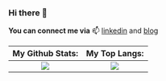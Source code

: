 ### Hi there 👋

**You can connect me via** 
📫 [linkedin](https://www.linkedin.com/in/nurullah-isik/) and [blog](https://nurullahisik.com)


| My Github Stats:            |  My Top Langs: |
:-------------------------:|:-------------------------:
![](https://github-readme-stats.vercel.app/api?username=nurullahisik&count_private=true&theme=swift&show_icons=true&hide=contribs,prs) |  ![](https://github-readme-stats.vercel.app/api/top-langs/?username=nurullahisik&layout=compact&count_private=true&theme=swift&show_icons=true&hide=contribs,prs)
